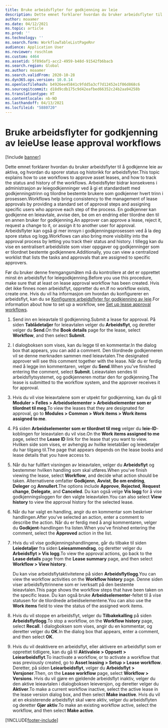 ```yaml
---
title: Bruke arbeidsflyter for godkjenning av leie
description: Dette emnet forklarer hvordan du bruker arbeidsflyter til å godkjenne leie av aktiva, og hvordan du sporer status og historikk for arbeidsflyter.
author: moaamer
ms.date: 04/12/2021
ms.topic: article
ms.prod: ''
ms.technology: ''
ms.search.form: WorkflowTableListPageRnr
audience: Application User
ms.reviewer: roschlom
ms.custom: 4464
ms.assetid: 5f89daf1-acc2-4959-b48d-91542fb6bacb
ms.search.region: Global
ms.author: moaamer
ms.search.validFrom: 2020-10-28
ms.dyn365.ops.version: 10.0.14
ms.openlocfilehash: b4926ee45841c9fdd5a3cf7d12452e1f06d868c6
ms.sourcegitcommit: d18d9cdb175c9d42eafbed66352c24b2aa94258b
ms.translationtype: HT
ms.contentlocale: nb-NO
ms.lasthandoff: 04/13/2021
ms.locfileid: "5880720"
---
```

# <a name="use-lease-approval-workflows"></a><span data-ttu-id="e13fe-103">Bruke arbeidsflyter for godkjenning av leie</span><span class="sxs-lookup"><span data-stu-id="e13fe-103">Use lease approval workflows</span></span>

[!include [banner](../includes/banner.md)]

<span data-ttu-id="e13fe-104">Dette emnet forklarer hvordan du bruker arbeidsflyter til å godkjenne leie av aktiva, og hvordan du sporer status og historikk for arbeidsflyter.</span><span class="sxs-lookup"><span data-stu-id="e13fe-104">This topic explains how to use workflows to approve asset leases, and how to track the status and history of the workflows.</span></span> <span data-ttu-id="e13fe-105">Arbeidsflyter bidrar konsekvens i administrasjon av leiegodkjenninger ved å gi et standardsett med godkjenningstrinn og tilordne bestemte brukere som godkjenner hvert trinn i prosessen.</span><span class="sxs-lookup"><span data-stu-id="e13fe-105">Workflows help bring consistency to the management of lease approvals by providing a standard set of approval steps and assigning specific users who approve each step of the process.</span></span> <span data-ttu-id="e13fe-106">En godkjenner kan godkjenne en leieavtale, avvise den, be om en endring eller tilordne den til en annen bruker for godkjenning.</span><span class="sxs-lookup"><span data-stu-id="e13fe-106">An approver can approve a lease, reject it, request a change to it, or assign it to another user for approval.</span></span> <span data-ttu-id="e13fe-107">Arbeidsflyter kan også gi mer innsyn i godkjenningsprosessen ved å la deg spore status og logg.</span><span class="sxs-lookup"><span data-stu-id="e13fe-107">Workflows can also bring more visibility into the approval process by letting you track their status and history.</span></span> <span data-ttu-id="e13fe-108">I tillegg kan du vise en sentralisert arbeidsliste som viser oppgaver og godkjenninger som er tilordnet bestemte godkjennere.</span><span class="sxs-lookup"><span data-stu-id="e13fe-108">Additionally, you can view a centralized worklist that lists the tasks and approvals that are assigned to specific approvers.</span></span>

<span data-ttu-id="e13fe-109">Før du bruker denne fremgangsmåten må du kontrollere at det er opprettet minst én arbeidsflyt for leiegodkjenning.</span><span class="sxs-lookup"><span data-stu-id="e13fe-109">Before you use this procedure, make sure that at least on lease approval workflow has been created.</span></span> <span data-ttu-id="e13fe-110">Hvis det ikke finnes noen arbeidsflyt, oppretter du en.</span><span class="sxs-lookup"><span data-stu-id="e13fe-110">If no workflow exists, create one.</span></span> <span data-ttu-id="e13fe-111">Hvis du vil ha informasjon om hvordan du konfigurerer en arbeidsflyt, kan du se [Konfigurere arbeidsflyter for godkjenning av leie](set-up-lease-wrkflw.md).</span><span class="sxs-lookup"><span data-stu-id="e13fe-111">For information about how to set up a workflow, see [Set up lease approval workflows](set-up-lease-wrkflw.md).</span></span>

1. <span data-ttu-id="e13fe-112">Send inn en leieavtale til godkjenning.</span><span class="sxs-lookup"><span data-stu-id="e13fe-112">Submit a lease for approval.</span></span> <span data-ttu-id="e13fe-113">På siden **Tablådetaljer** for leieavtalen velger du **Arbeidsflyt**, og deretter velger du **Send**.</span><span class="sxs-lookup"><span data-stu-id="e13fe-113">On the **Book details** page for the lease, select **Workflow**, and then select **Submit**.</span></span>
2. <span data-ttu-id="e13fe-114">I dialogboksen som vises, kan du legge til en kommentar.</span><span class="sxs-lookup"><span data-stu-id="e13fe-114">In the dialog box that appears, you can add a comment.</span></span> <span data-ttu-id="e13fe-115">Den tilordnede godkjenneren vil se denne merknaden sammen med leieavtalen.</span><span class="sxs-lookup"><span data-stu-id="e13fe-115">The designated approver will see this comment together with the lease.</span></span> <span data-ttu-id="e13fe-116">Når du er ferdig med å legge inn kommentaren, velger du **Send**.</span><span class="sxs-lookup"><span data-stu-id="e13fe-116">When you've finished entering the comment, select **Submit**.</span></span> <span data-ttu-id="e13fe-117">Leieavtalen sendes til arbeidsflytsystemet, og godkjenneren mottar den for godkjenning.</span><span class="sxs-lookup"><span data-stu-id="e13fe-117">The lease is submitted to the workflow system, and the approver receives it for approval.</span></span>
3. <span data-ttu-id="e13fe-118">Hvis du vil vise leieavtalene som er utpekt for godkjenning, kan du gå til **Moduler \> Felles \> Arbeidselementer \> Arbeidselementer som er tilordnet til meg**.</span><span class="sxs-lookup"><span data-stu-id="e13fe-118">To view the leases that they are designated for approval, go to **Modules \> Common \> Work items \> Work items assigned to me**.</span></span>
4. <span data-ttu-id="e13fe-119">På siden **Arbeidselementer som er tilordnet til meg** velger du **leie-ID**-koblingen for leieavtalen du vil vise.</span><span class="sxs-lookup"><span data-stu-id="e13fe-119">On the **Work items assigned to me** page, select the **Lease ID** link for the lease that you want to view.</span></span> <span data-ttu-id="e13fe-120">Hvilken side som vises, er avhengig av hvilke leietablåer og leiedetaljer du har tilgang til.</span><span class="sxs-lookup"><span data-stu-id="e13fe-120">The page that appears depends on the lease books and lease details that you have access to.</span></span>
5. <span data-ttu-id="e13fe-121">Når du har fullført visningen av leieavtalen, velger du **Arbeidsflyt** og bestemmer hvilken handling som skal utføres.</span><span class="sxs-lookup"><span data-stu-id="e13fe-121">When you've finish viewing the lease, select **Workflow**, and decide what action should be taken.</span></span> <span data-ttu-id="e13fe-122">Alternativene omfatter **Godkjenn**, **Avvist**, **Be om endring**, **Deleger** og **Annullert**.</span><span class="sxs-lookup"><span data-stu-id="e13fe-122">The options include **Approve**, **Rejected**, **Request change**, **Delegate**, and **Canceled**.</span></span> <span data-ttu-id="e13fe-123">Du kan også velge **Vis logg** for å vise godkjenningsloggen for den valgte leieavtalen.</span><span class="sxs-lookup"><span data-stu-id="e13fe-123">You can also select **View history** to view the approval history for the selected lease.</span></span>
6. <span data-ttu-id="e13fe-124">Når du har valgt en handling, angir du en kommentar som beskriver handlingen.</span><span class="sxs-lookup"><span data-stu-id="e13fe-124">After you've selected an action, enter a comment to describe the action.</span></span> <span data-ttu-id="e13fe-125">Når du er ferdig med å angi kommentaren, velger du **Godkjent**-handlingen fra listen.</span><span class="sxs-lookup"><span data-stu-id="e13fe-125">When you've finished entering the comment, select the **Approved** action in the list.</span></span>
7. <span data-ttu-id="e13fe-126">Hvis du vil vise godkjenningshandlingene, går du tilbake til siden **Leiedetaljer** fra siden **Leiesammendrag**, og deretter velger du **Arbeidsflyt \> Vis logg**.</span><span class="sxs-lookup"><span data-stu-id="e13fe-126">To view the approval actions, go back to the **Lease details** page from the **Lease summary** page, and then select **Workflow \> View history**.</span></span>

    <span data-ttu-id="e13fe-127">Du kan vise arbeidsflytaktivitetene på siden **Arbeidsflytlogg**.</span><span class="sxs-lookup"><span data-stu-id="e13fe-127">You can view the workflow activities on the **Workflow history** page.</span></span> <span data-ttu-id="e13fe-128">Denne siden viser arbeidsflyttrinnene som er iverksatt på den bestemte leieavtalen.</span><span class="sxs-lookup"><span data-stu-id="e13fe-128">This page shows the workflow steps that have been taken on the specific lease.</span></span> <span data-ttu-id="e13fe-129">Du kan også bruke **Arbeidselementer**-feltet til å vise statusen for de tilordnede arbeidselementene.</span><span class="sxs-lookup"><span data-stu-id="e13fe-129">You can also use the **Work items** field to view the status of the assigned work items.</span></span>

8. <span data-ttu-id="e13fe-130">Hvis du vil stoppe en arbeidsflyt, velger du **Tilbakekalling** på siden **Arbeidsflytlogg**.</span><span class="sxs-lookup"><span data-stu-id="e13fe-130">To stop a workflow, on the **Workflow history** page, select **Recall**.</span></span> <span data-ttu-id="e13fe-131">I dialogboksen som vises, angir du en kommentar, og deretter velger du **OK**.</span><span class="sxs-lookup"><span data-stu-id="e13fe-131">In the dialog box that appears, enter a comment, and then select **OK**.</span></span>
9. <span data-ttu-id="e13fe-132">Hvis du vil deaktivere en arbeidsflyt, eller aktivere en arbeidsflyt som er opprettet tidligere, kan du gå til **Aktivaleie \> Oppsett \> Leiearbeidsflyt**.</span><span class="sxs-lookup"><span data-stu-id="e13fe-132">To inactivate a workflow, or to activate a workflow that was previously created, go to **Asset leasing \> Setup \> Lease workflow**.</span></span> <span data-ttu-id="e13fe-133">Deretter, på siden **Leiearbeidsflyt**, velger du **Arbeidsflyt \> Versjoner**.</span><span class="sxs-lookup"><span data-stu-id="e13fe-133">Then, on the **Lease workflow** page, select **Workflow \> Versions**.</span></span> <span data-ttu-id="e13fe-134">Hvis du vil gjøre en gjeldende arbeidsflyt inaktiv, velger du den aktive leieavtalen i dialogboksen leieversjon, og deretter velger du **Aktiver**.</span><span class="sxs-lookup"><span data-stu-id="e13fe-134">To make a current workflow inactive, select the active lease in the lease version dialog box, and then select **Make inactive**.</span></span> <span data-ttu-id="e13fe-135">Hvis du vil at en eksisterende arbeidsflyt skal være aktiv, velger du arbeidsflyten og deretter **Gjør aktiv**.</span><span class="sxs-lookup"><span data-stu-id="e13fe-135">To make an existing workflow active, select the workflow, and then select **Make active**.</span></span>


[!INCLUDE[footer-include](../../includes/footer-banner.md)]
